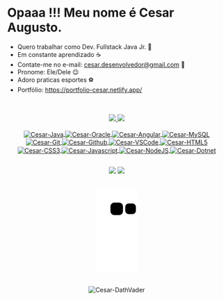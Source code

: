 <h1>Opaaa !!! Meu nome é Cesar Augusto.</h1>

* Quero trabalhar como Dev. Fullstack Java Jr. 🚀
* Em constante aprendizado ☕
* Contate-me no e-mail: cesar.desenvolvedor@gmail.com 📧
* Pronome: Ele/Dele 😉
* Adoro praticas esportes ⚽
* Portfólio: https://portfolio-cesar.netlify.app/
<br>
<br>
<div align="center"> 
<div>
    <a href="https://github.com/1-Cesar">
    <img height="180em" src="https://github-readme-stats.vercel.app/api?username=1-Cesar&show_icons=true&theme=dark&include_all_commits=true&count_private=true"/>
    <img height="180em" src="https://github-readme-stats.vercel.app/api/top-langs/?username=1-Cesar&layout=compact&langs_count=16&theme=dark"/>
</div>
  
<div style="display: inline_block"><br>
   <img align="center" alt="Cesar-Java" height="30" width="40" src="https://cdn.jsdelivr.net/gh/devicons/devicon/icons/java/java-original.svg" />
   <img align="center" alt="Cesar-Oracle" height="30" width="40" src="https://cdn.jsdelivr.net/gh/devicons/devicon/icons/oracle/oracle-original.svg" />
   <img align="center" alt="Cesar-Angular" height="30" width="40" src="https://cdn.jsdelivr.net/gh/devicons/devicon/icons/angularjs/angularjs-original.svg" />
   <img align="center" alt="Cesar-MySQL" height="30" width="40" src="https://cdn.jsdelivr.net/gh/devicons/devicon/icons/mysql/mysql-original.svg" />
   <img align="center" alt="Cesar-Git" height="30" width="40" src="https://cdn.jsdelivr.net/gh/devicons/devicon/icons/git/git-original.svg" />
   <img align="center" alt="Cesar-Github" height="30" width="40" src="https://cdn.jsdelivr.net/gh/devicons/devicon/icons/github/github-original.svg" />
   <img align="center" alt="Cesar-VSCode" height="30" width="40" src="https://cdn.jsdelivr.net/gh/devicons/devicon/icons/visualstudio/visualstudio-plain.svg" />
   <img align="center" alt="Cesar-HTML5" height="30" src="https://cdn.jsdelivr.net/gh/devicons/devicon/icons/html5/html5-original.svg" />
   <img align="center" alt="Cesar-CSS3" height="30" src="https://cdn.jsdelivr.net/gh/devicons/devicon/icons/css3/css3-original.svg" />
   <img align="center" alt="Cesar-Javascript" height="30" src="https://cdn.jsdelivr.net/gh/devicons/devicon/icons/javascript/javascript-original.svg" />
   <img align="center" alt="Cesar-NodeJS" height="30" width="40" src="https://cdn.jsdelivr.net/gh/devicons/devicon/icons/nodejs/nodejs-original.svg" />
   <img align="center" alt="Cesar-Dotnet" height="30" width="40" src="https://cdn.jsdelivr.net/gh/devicons/devicon/icons/dot-net/dot-net-original.svg" />
</div>
  
##
  
<div>
    <a href="https://www.linkedin.com/in/cesar-augusto-bandeira-pereira/" target="_blank"><img src="https://img.shields.io/badge/LinkedIn-0077B5?style=for-the-badge&logo=linkedin&logoColor=white" target="_blank" /></a>
    <a href= "mailto:cesar.desenvolvedor@gmail.com"><img src="https://img.shields.io/badge/Gmail-D14836?style=for-the-badge&logo=gmail&logoColor=white" target="_blank"></a>
</div>
  
##

![Snake animation](https://github.com/1-Cesar/1-Cesar/blob/output/github-contribution-grid-snake.svg)
  
## 
 
 
  <img align="center" alt="Cesar-DathVader" src="https://cdn.discordapp.com/attachments/918719262540050475/918719563552657408/giphy.gif">
</div>
